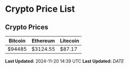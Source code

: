 # Crypto Price List

## Crypto Prices
| Bitcoin | Ethereum | Litecoin |
| ------- | -------- | -------- |
| $94485 | $3124.55 | $87.17 |
**Last Updated:** 2024-11-20 14:39 UTC
**Last Updated:** $DATE$

